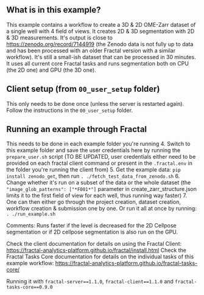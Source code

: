 ## What is in this example?
This example contains a workflow to create a 3D & 2D OME-Zarr dataset of a single well with 4 field of views. It creates 2D & 3D segmentation with 2D & 3D measurements. It's output is close to https://zenodo.org/record/7144919 (the Zenodo data is not fully up to data and has been processed with an older Fractal version with a similar workflow). It's still a small-ish dataset that can be processed in 30 minutes. It uses all current core Fractal tasks and runs segmentation both on CPU (the 2D one) and GPU (the 3D one).

## Client setup (from `00_user_setup` folder)
This only needs to be done once (unless the server is restarted again). Follow the instructions in the `00_user_setup` folder.

## Running an example through Fractal
This needs to be done in each example folder you're running
4. Switch to this example folder and save the user credentials here by running the `prepare_user.sh` script (TO BE UPDATED, user credentials either need to be provided on each fractal client command or present in the `.fractal.env` in the folder you're running the client from)
5. Get the example data: `pip install zenodo_get`, then run `. ./fetch_test_data_from_zenodo.sh`
6. Change whether it's run on a subset of the data or the whole dataset (the `"image_glob_patterns": ["*F001*"]` parameter in create_zarr_structure.json limits it to the first field of view for each well, thus running way faster)
7. One can then either go through the project creation, dataset creation, workflow creation & submission one by one. Or run it all at once by running: `. ./run_example.sh`


Comments:
Runs faster if the level is decreased for the 2D Cellpose segmentation or if 2D cellpose segmentation is also run on the GPU.

Check the client documentation for details on using the Fractal Client: https://fractal-analytics-platform.github.io/fractal/install.html
Check the Fractal Tasks Core documentation for details on the individual tasks of this example workflow: https://fractal-analytics-platform.github.io/fractal-tasks-core/

Running it with `fractal-server==1.1.0`, `fractal-client==1.1.0` and `fractal-tasks-core==0.9.0`
